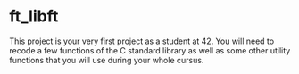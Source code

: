 # ft_libft
This project is your very first project as a student at 42. You will need to recode a few functions of the C standard library as well as some other utility functions that you will use during your whole cursus.
